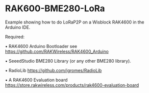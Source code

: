 # RAK600-BME280-LoRa
Example showing how to do LoRaP2P on a Wisblock RAK4600 in the Arduino IDE.

Required:

• RAK4600 Arduino Bootloader see https://github.com/RAKWireless/RAK4600_Arduino

• SeeedStudio BME280 Library (or any other BME280 library).

• RadioLib https://github.com/jgromes/RadioLib

• A RAK4600 Evaluation board https://store.rakwireless.com/products/rak4600-evaluation-board
